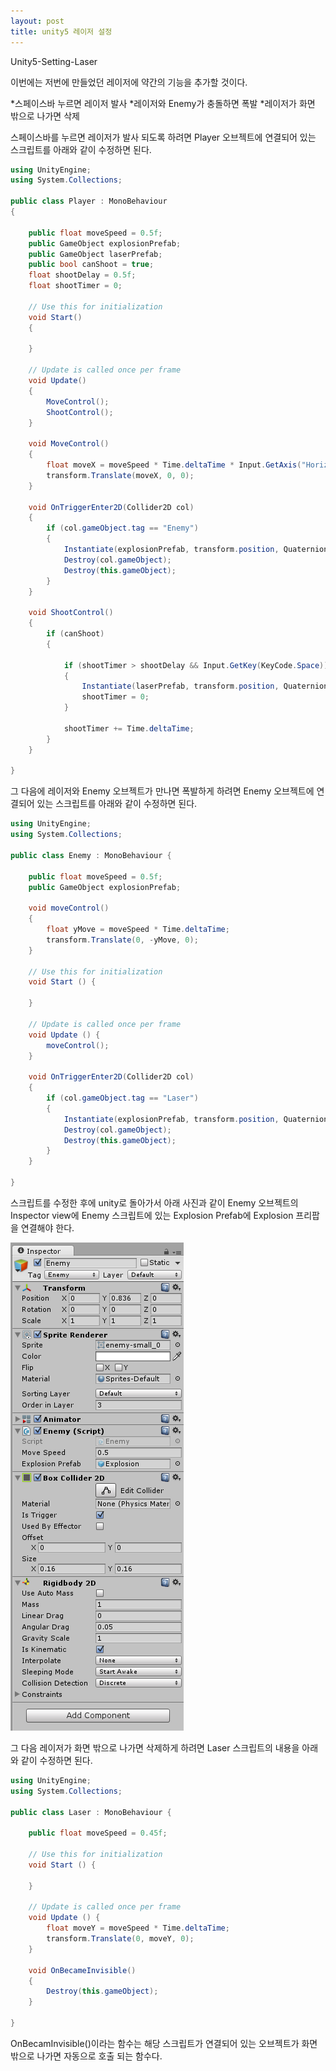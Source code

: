 ```yaml
---
layout: post
title: unity5 레이저 설정
---
```


Unity5-Setting-Laser

이번에는 저번에 만들었던 레이저에 약간의 기능을 추가할 것이다.

*스페이스바 누르면 레이저 발사
*레이저와 Enemy가 충돌하면 폭발
*레이저가 화면 밖으로 나가면 삭제

스페이스바를 누르면 레이저가 발사 되도록 하려면 Player 오브젝트에 연결되어 있는 스크립트를 아래와 같이 수정하면 된다.

```c#
using UnityEngine;
using System.Collections;

public class Player : MonoBehaviour
{

    public float moveSpeed = 0.5f;
    public GameObject explosionPrefab;
    public GameObject laserPrefab;
    public bool canShoot = true;
    float shootDelay = 0.5f;
    float shootTimer = 0;

    // Use this for initialization
    void Start()
    {

    }

    // Update is called once per frame
    void Update()
    {
        MoveControl();
        ShootControl();
    }

    void MoveControl()
    {
        float moveX = moveSpeed * Time.deltaTime * Input.GetAxis("Horizontal");
        transform.Translate(moveX, 0, 0);
    }

    void OnTriggerEnter2D(Collider2D col)
    {
        if (col.gameObject.tag == "Enemy")
        {
            Instantiate(explosionPrefab, transform.position, Quaternion.identity);
            Destroy(col.gameObject);
            Destroy(this.gameObject);
        }
    }

    void ShootControl()
    {
        if (canShoot)
        {

            if (shootTimer > shootDelay && Input.GetKey(KeyCode.Space))
            {
                Instantiate(laserPrefab, transform.position, Quaternion.identity);
                shootTimer = 0;
            }

            shootTimer += Time.deltaTime;
        }
    }

}
```

그 다음에 레이저와 Enemy 오브젝트가 만나면 폭발하게 하려면 Enemy 오브젝트에 연결되어 있는 스크립트를 아래와 같이 수정하면 된다.

```c#
using UnityEngine;
using System.Collections;

public class Enemy : MonoBehaviour {

    public float moveSpeed = 0.5f;
    public GameObject explosionPrefab;

    void moveControl()
    {
        float yMove = moveSpeed * Time.deltaTime;
        transform.Translate(0, -yMove, 0);
    }

	// Use this for initialization
	void Start () {

	}
	
	// Update is called once per frame
	void Update () {
        moveControl();
	}

    void OnTriggerEnter2D(Collider2D col)
    {
        if (col.gameObject.tag == "Laser")
        {
            Instantiate(explosionPrefab, transform.position, Quaternion.identity);
            Destroy(col.gameObject);
            Destroy(this.gameObject);
        }
    }

}
```

스크립트를 수정한 후에 unity로 돌아가서 아래 사진과 같이 Enemy 오브젝트의 Inspector view에 Enemy 스크립트에 있는 Explosion Prefab에 Explosion 프리팝을 연결해야 한다.

![1](/images/04182-1.PNG)

그 다음 레이저가 화면 밖으로 나가면 삭제하게 하려면 Laser 스크립트의 내용을 아래와 같이 수정하면 된다.

```c#
using UnityEngine;
using System.Collections;

public class Laser : MonoBehaviour {

    public float moveSpeed = 0.45f;

	// Use this for initialization
	void Start () {
	
	}
	
	// Update is called once per frame
	void Update () {
        float moveY = moveSpeed * Time.deltaTime;
        transform.Translate(0, moveY, 0);
	}

    void OnBecameInvisible()
    {
        Destroy(this.gameObject);
    }

}
```

OnBecamInvisible()이라는 함수는 해당 스크립트가 연결되어 있는 오브젝트가 화면 밖으로 나가면 자동으로 호출 되는 함수다.
